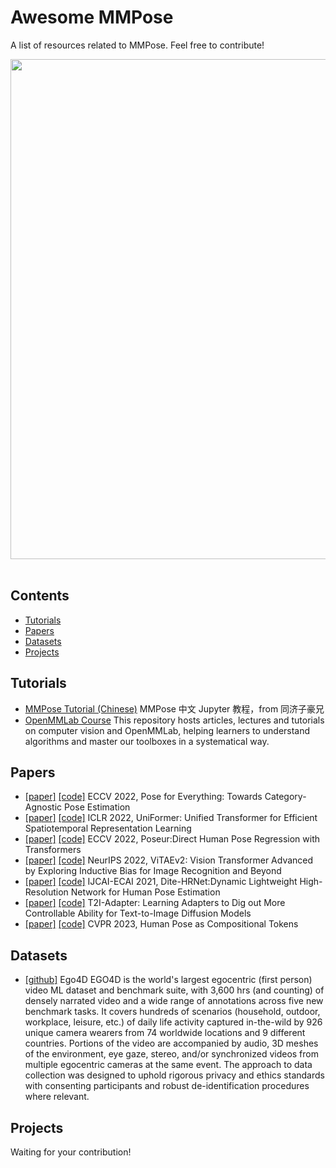 # Awesome MMPose

A list of resources related to MMPose. Feel free to contribute!

<div align=center>
<img src="https://user-images.githubusercontent.com/13503330/231416285-5467d313-0732-4ada-97e1-12be6ec69a28.png" width="800"/>
</div><br/>

## Contents

- [Tutorials](#tutorials)
- [Papers](#papers)
- [Datasets](#datasets)
- [Projects](#projects)

## Tutorials

- [MMPose Tutorial (Chinese)](https://github.com/TommyZihao/MMPose_Tutorials)
  MMPose 中文 Jupyter 教程，from 同济子豪兄
- [OpenMMLab Course](https://github.com/open-mmlab/OpenMMLabCourse)
  This repository hosts articles, lectures and tutorials on computer vision and OpenMMLab, helping learners to understand algorithms and master our toolboxes in a systematical way.

## Papers

- [\[paper\]](https://arxiv.org/abs/2207.10387) [\[code\]](https://github.com/luminxu/Pose-for-Everything)
  ECCV 2022, Pose for Everything: Towards Category-Agnostic Pose Estimation
- [\[paper\]](https://arxiv.org/abs/2201.04676) [\[code\]](https://github.com/Sense-X/UniFormer)
  ICLR 2022, UniFormer: Unified Transformer for Efficient Spatiotemporal Representation Learning
- [\[paper\]](https://arxiv.org/abs/2201.07412) [\[code\]](https://github.com/aim-uofa/Poseur)
  ECCV 2022, Poseur:Direct Human Pose Regression with Transformers
- [\[paper\]](https://arxiv.org/abs/2106.03348) [\[code\]](https://github.com/ViTAE-Transformer/ViTAE-Transformer)
  NeurIPS 2022, ViTAEv2: Vision Transformer Advanced by Exploring Inductive Bias for Image Recognition and Beyond
- [\[paper\]](https://arxiv.org/abs/2204.10762) [\[code\]](https://github.com/ZiyiZhang27/Dite-HRNet)
  IJCAI-ECAI 2021, Dite-HRNet:Dynamic Lightweight High-Resolution Network for Human Pose Estimation
- [\[paper\]](https://arxiv.org/abs/2302.08453) [\[code\]](https://github.com/TencentARC/T2I-Adapter)
  T2I-Adapter: Learning Adapters to Dig out More Controllable Ability for Text-to-Image Diffusion Models
- [\[paper\]](https://arxiv.org/pdf/2303.11638.pdf) [\[code\]](https://github.com/Gengzigang/PCT)
  CVPR 2023, Human Pose as Compositional Tokens

## Datasets

- [\[github\]](https://github.com/facebookresearch/Ego4d/) Ego4D
  EGO4D is the world's largest egocentric (first person) video ML dataset and benchmark suite, with 3,600 hrs (and counting) of densely narrated video and a wide range of annotations across five new benchmark tasks. It covers hundreds of scenarios (household, outdoor, workplace, leisure, etc.) of daily life activity captured in-the-wild by 926 unique camera wearers from 74 worldwide locations and 9 different countries. Portions of the video are accompanied by audio, 3D meshes of the environment, eye gaze, stereo, and/or synchronized videos from multiple egocentric cameras at the same event. The approach to data collection was designed to uphold rigorous privacy and ethics standards with consenting participants and robust de-identification procedures where relevant.

## Projects

Waiting for your contribution!
